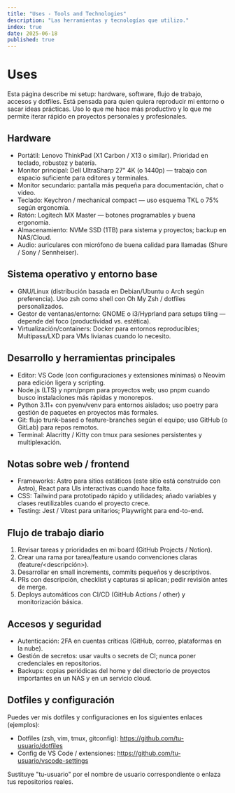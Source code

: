 ```yaml
---
title: "Uses - Tools and Technologies"
description: "Las herramientas y tecnologías que utilizo."
index: true
date: 2025-06-18
published: true
---
```

# Uses

Esta página describe mi setup: hardware, software, flujo de trabajo, accesos y dotfiles. Está pensada para quien quiera reproducir mi entorno o sacar ideas prácticas. Uso lo que me hace más productivo y lo que me permite iterar rápido en proyectos personales y profesionales.

## Hardware

- Portátil: Lenovo ThinkPad (X1 Carbon / X13 o similar). Prioridad en teclado, robustez y batería.
- Monitor principal: Dell UltraSharp 27" 4K (o 1440p) — trabajo con espacio suficiente para editores y terminales.
- Monitor secundario: pantalla más pequeña para documentación, chat o video.
- Teclado: Keychron / mechanical compact — uso esquema TKL o 75% según ergonomía.
- Ratón: Logitech MX Master — botones programables y buena ergonomía.
- Almacenamiento: NVMe SSD (1TB) para sistema y proyectos; backup en NAS/Cloud.
- Audio: auriculares con micrófono de buena calidad para llamadas (Shure / Sony / Sennheiser).

## Sistema operativo y entorno base

- GNU/Linux (distribución basada en Debian/Ubuntu o Arch según preferencia). Uso zsh como shell con Oh My Zsh / dotfiles personalizados.
- Gestor de ventanas/entorno: GNOME o i3/Hyprland para setups tiling — depende del foco (productividad vs. estética).
- Virtualización/containers: Docker para entornos reproducibles; Multipass/LXD para VMs livianas cuando lo necesito.

## Desarrollo y herramientas principales

- Editor: VS Code (con configuraciones y extensiones mínimas) o Neovim para edición ligera y scripting.
- Node.js (LTS) y npm/pnpm para proyectos web; uso pnpm cuando busco instalaciones más rápidas y monorepos.
- Python 3.11+ con pyenv/venv para entornos aislados; uso poetry para gestión de paquetes en proyectos más formales.
- Git: flujo trunk-based o feature-branches según el equipo; uso GitHub (o GitLab) para repos remotos.
- Terminal: Alacritty / Kitty con tmux para sesiones persistentes y multiplexación.

## Notas sobre web / frontend

- Frameworks: Astro para sitios estáticos (este sitio está construido con Astro), React para UIs interactivas cuando hace falta.
- CSS: Tailwind para prototipado rápido y utilidades; añado variables y clases reutilizables cuando el proyecto crece.
- Testing: Jest / Vitest para unitarios; Playwright para end-to-end.

## Flujo de trabajo diario

1. Revisar tareas y prioridades en mi board (GitHub Projects / Notion).
2. Crear una rama por tarea/feature usando convenciones claras (feature/<descripción>).
3. Desarrollar en small increments, commits pequeños y descriptivos.
4. PRs con descripción, checklist y capturas si aplican; pedir revisión antes de merge.
5. Deploys automáticos con CI/CD (GitHub Actions / other) y monitorización básica.

## Accesos y seguridad

- Autenticación: 2FA en cuentas críticas (GitHub, correo, plataformas en la nube).
- Gestión de secretos: usar vaults o secrets de CI; nunca poner credenciales en repositorios.
- Backups: copias periódicas del home y del directorio de proyectos importantes en un NAS y en un servicio cloud.

## Dotfiles y configuración

Puedes ver mis dotfiles y configuraciones en los siguientes enlaces (ejemplos):

- Dotfiles (zsh, vim, tmux, gitconfig): https://github.com/tu-usuario/dotfiles
- Config de VS Code / extensiones: https://github.com/tu-usuario/vscode-settings

Sustituye "tu-usuario" por el nombre de usuario correspondiente o enlaza tus repositorios reales.


